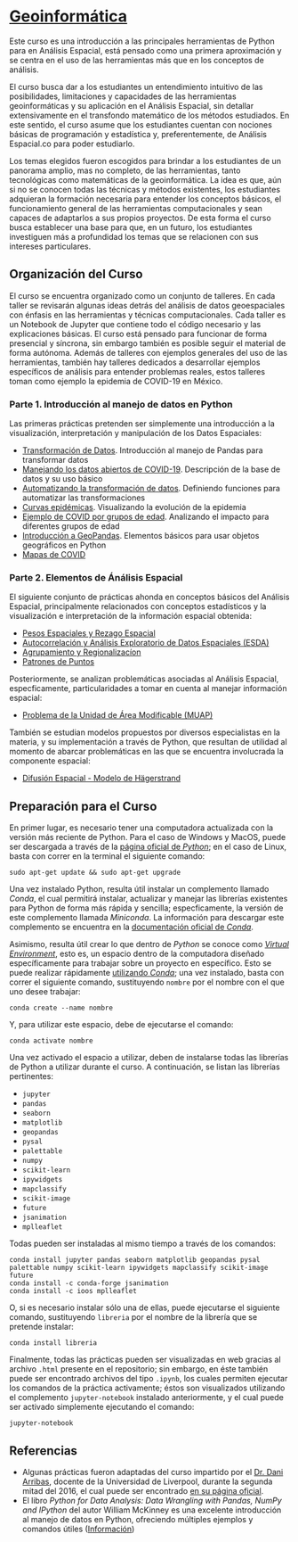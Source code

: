 # [Geoinformática](https://centrogeo.github.io/curso-geoinformatica-2/)

Este curso es una introducción a las principales herramientas de Python para en Análisis Espacial, está pensado como una primera aproximación y se centra en el uso de las herramientas más que en los conceptos de análisis.

El curso busca dar a los estudiantes un entendimiento intuitivo de las posibilidades, limitaciones y capacidades de las herramientas geoinformáticas y su aplicación en el Análisis Espacial, sin detallar extensivamente en el transfondo matemático de los métodos estudiados. En este sentido, el curso asume que los estudiantes cuentan con nociones básicas de programación y estadística y, preferentemente, de Análisis Espacial.co para poder estudiarlo.

Los temas elegidos fueron escogidos para brindar a los estudiantes de un panorama  amplio, mas no completo, de las herramientas, tanto tecnológicas como matemáticas de la geoinformática. La idea es que, aún si no se conocen todas las técnicas y métodos existentes, los estudiantes adquieran la formación necesaria para entender los conceptos básicos, el funcionamiento general de las herramientas computacionales y sean capaces de adaptarlos a sus propios proyectos. De esta forma el curso busca establecer una base para que, en un futuro, los estudiantes investiguen más a profundidad los temas que se relacionen con sus intereses particulares.

## Organización del Curso
El curso se encuentra organizado como un conjunto de talleres. En cada taller se revisarán algunas ideas detrás del análisis de datos geoespaciales con énfasis en las herramientas y técnicas computacionales. Cada taller es un Notebook de Jupyter que contiene todo el código necesario y las explicaciones básicas. El curso está pensado para funcionar de forma presencial y síncrona, sin embargo también es posible seguir el material de forma autónoma. Además de talleres con ejemplos generales del uso de las herramientas, también hay talleres dedicados a desarrollar ejemplos específicos de análisis para entender problemas reales, estos talleres toman como ejemplo la epidemia de COVID-19 en México.

### Parte 1. Introducción al manejo de datos en Python
Las primeras prácticas pretenden ser simplemente una introducción a la visualización, interpretación y manipulación de los Datos Espaciales:
* [Transformación de Datos](./01_transformacion/01_transformacion_original.html). Introducción al manejo de Pandas para transformar datos
* [Manejando los datos abiertos de COVID-19](./01_transformacion/01_transformacion.html). Descripción de la base de datos y su uso básico
* [Automatizando la transformación de datos](./01_transformacion/02_transformacion.html). Definiendo funciones para automatizar las transformaciones
* [Curvas epidémicas](./02_geovisualizacion/02_visualizacion.html). Visualizando la evolución de la epidemia
* [Ejemplo de COVID por grupos de edad](./02_geovisualizacion/03_Covid_grupos-de-edad.html). Analizando el impacto para diferentes grupos de edad
* [Introducción a GeoPandas](./02_geovisualizacion/02_geovisualizacion.html). Elementos básicos para usar objetos geográficos en Python
* [Mapas de COVID](./02_geovisualizacion/mapas.html)

### Parte 2. Elementos de Ánálisis Espacial
El siguiente conjunto de prácticas ahonda en conceptos básicos del Análisis Espacial, principalmente relacionados con conceptos estadísticos y la visualización e interpretación de la información espacial obtenida:
* [Pesos Espaciales y Rezago Espacial](./04_pesosespaciales/04_pesosespaciales.html)
* [Autocorrelación y Análisis Exploratorio de Datos Espaciales (ESDA)](./05_autocorrelacion/05_autocorrelacion.html)
* [Agrupamiento y Regionalizacíon](./06_regionalizacion/06_intro.html)
* [Patrones de Puntos](./07_patrones/07_patrones.html)

Posteriormente, se analizan problemáticas asociadas al Análisis Espacial, especficamente, particularidades a tomar en cuenta al manejar información espacial:
* [Problema de la Unidad de Área Modificable (MUAP)](./08_muap/08_muap.html)

También se estudian modelos propuestos por diversos especialistas en la materia, y su implementación a través de Python, que resultan de utilidad al momento de abarcar problemáticas en las que se encuentra involucrada la componente espacial:
* [Difusión Espacial - Modelo de Hägerstrand](./09_difusionespacial/09_intro.html)

## Preparación para el Curso
En primer lugar, es necesario tener una computadora actualizada con la versión más reciente de Python. Para el caso de Windows y MacOS, puede ser descargada a través de la [página oficial de *Python*](https://www.python.org/downloads/); en el caso de Linux, basta con correr en la terminal el siguiente comando:
```
sudo apt-get update && sudo apt-get upgrade
```
Una vez instalado Python, resulta útil instalar un complemento llamado *Conda*, el cual permitirá instalar, actualizar y manejar las librerías existentes para Python de forma más rápida y sencilla; especficamente, la versión de este complemento llamada *Miniconda*. La información para descargar este complemento se encuentra en la [documentación oficial de *Conda*](https://docs.conda.io/en/latest/miniconda.html).

Asimismo, resulta útil crear lo que dentro de *Python* se conoce como [*Virtual Environment*](https://www.geeksforgeeks.org/python-virtual-environment/), esto es, un espacio dentro de la computadora diseñado específicamente para trabajar sobre un proyecto en específico. Esto se puede realizar rápidamente [utilizando *Conda*](https://docs.conda.io/projects/conda/en/latest/user-guide/tasks/manage-environments.html); una vez instalado, basta con correr el siguiente comando, sustituyendo `nombre` por el nombre con el que uno desee trabajar:
```
conda create --name nombre
```
Y, para utilizar este espacio, debe de ejecutarse el comando:
```
conda activate nombre
```
Una vez activado el espacio a utilizar, deben de instalarse todas las librerías de Python a utilizar durante el curso. A continuación, se listan las librerías pertinentes:
* `jupyter`
* `pandas`
* `seaborn`
* `matplotlib`
* `geopandas`
* `pysal`
* `palettable`
* `numpy`
* `scikit-learn`
* `ipywidgets`
* `mapclassify`
* `scikit-image`
* `future`
* `jsanimation`
* `mplleaflet`

Todas pueden ser instaladas al mismo tiempo a través de los comandos:
```
conda install jupyter pandas seaborn matplotlib geopandas pysal palettable numpy scikit-learn ipywidgets mapclassify scikit-image future
conda install -c conda-forge jsanimation
conda install -c ioos mplleaflet
```
O, si es necesario instalar sólo una de ellas, puede ejecutarse el siguiente comando, sustituyendo `libreria` por el nombre de la librería que se pretende instalar:
```
conda install libreria
```
Finalmente, todas las prácticas pueden ser visualizadas en web gracias al archivo `.html` presente en el repositorio; sin embargo, en éste también puede ser encontrado archivos del tipo `.ipynb`, los cuales permiten ejecutar los comandos de la práctica activamente; éstos son visualizados utilizando el complemento `jupyter-notebook` instalado anteriormente, y el cual puede ser activado simplemente ejecutando el comando:
```
jupyter-notebook
```

## Referencias
* Algunas prácticas fueron adaptadas del curso impartido por el [Dr. Dani Arribas](http://darribas.org/), docente de la Universidad de Liverpool, durante la segunda mitad del 2016, el cual puede ser encontrado [en su página oficial](http://darribas.org/gds16/).
* El libro *Python for Data Analysis: Data Wrangling with Pandas, NumPy and IPython* del autor William McKinney es una excelente introducción al manejo de datos en Python, ofreciendo múltiples ejemplos y comandos útiles ([Información](http://shop.oreilly.com/product/0636920023784.do))
